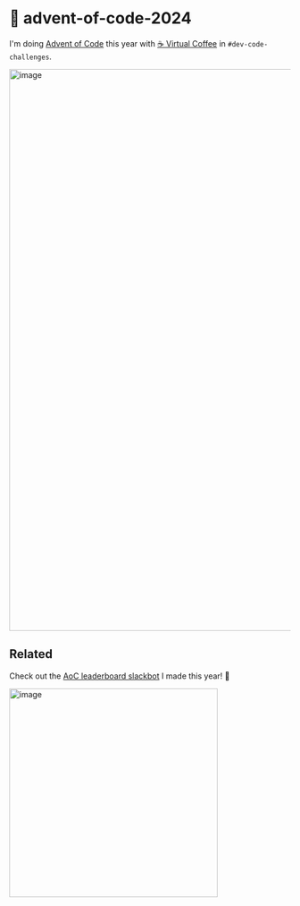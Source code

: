 # 🎄 advent-of-code-2024

I'm doing [Advent of Code](https://adventofcode.com) this year with [☕️ Virtual Coffee](https://virtualcoffee.io) in `#dev-code-challenges`.

<img width="1004" alt="image" src="https://github.com/user-attachments/assets/a3217481-559b-42c9-8e9d-555cd9e1f642" />

## Related

Check out the [AoC leaderboard slackbot](https://github.com/ebanner/advent-of-code-leaderboard) I made this year! 🥳

<img width="373" alt="image" src="https://github.com/user-attachments/assets/5a3de44f-a3f7-49fa-9915-f5cfb2280810">
